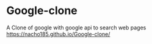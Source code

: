 # Google-clone
A Clone of google with google api to search web pages
https://nacho185.github.io/Google-clone/
